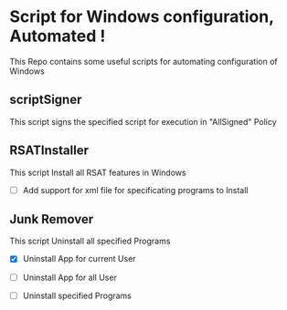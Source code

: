 # Script for Windows configuration, Automated !

This Repo contains some useful scripts for automating configuration of Windows

## scriptSigner
This script signs the specified script for execution in "AllSigned" Policy

## RSATInstaller
This script Install all RSAT features in Windows

- [ ] Add support for xml file for specificating programs to Install

## Junk Remover
This script Uninstall all specified Programs

- [x] Uninstall App for current User
- [ ] Uninstall App for all User
- [ ] Uninstall specified Programs

